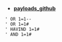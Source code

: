 - __[payloads_github](https://github.com/payloadbox/sql-injection-payload-list)__
```
' OR 1=1--
' OR 1=1#
' HAVIND 1=1#
' AND 1=1#

```

